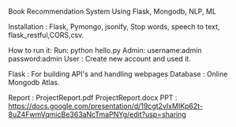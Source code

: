 Book Recommendation System Using Flask, Mongodb, NLP, ML

Installation :
Flask, Pymongo, jsonify, Stop words, speech to text, 
flask_restful,CORS,csv.

How to run it:
Run: python hello.py
Admin: username:admin password:admin
User : Create new account and used it.

Flask : For building API's and handling webpages
Database : Online Mongodb Atlas.

Report : ProjectReport.pdf ProjectReport.docx
PPT : https://docs.google.com/presentation/d/19cgt2vIxMIKp62t-8uZ4FwmVqmicBe363aNcTmaPNYg/edit?usp=sharing  
